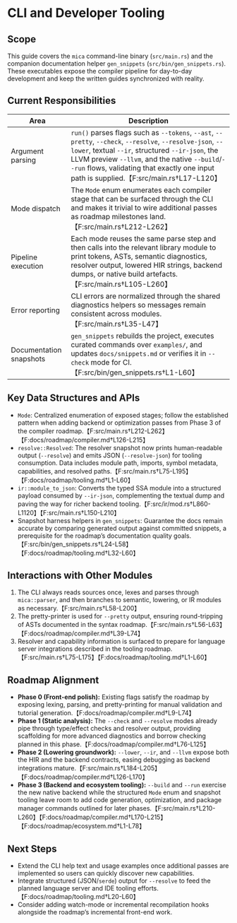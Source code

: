 # CLI and Developer Tooling

## Scope

This guide covers the `mica` command-line binary (`src/main.rs`) and the
companion documentation helper `gen_snippets` (`src/bin/gen_snippets.rs`). These
executables expose the compiler pipeline for day-to-day development and keep the
written guides synchronized with reality.

## Current Responsibilities

| Area | Description |
| --- | --- |
| Argument parsing | `run()` parses flags such as `--tokens`, `--ast`, `--pretty`, `--check`, `--resolve`, `--resolve-json`, `--lower`, textual `--ir`, structured `--ir-json`, the LLVM preview `--llvm`, and the native `--build`/`--run` flows, validating that exactly one input path is supplied.【F:src/main.rs†L17-L120】 |
| Mode dispatch | The `Mode` enum enumerates each compiler stage that can be surfaced through the CLI and makes it trivial to wire additional passes as roadmap milestones land.【F:src/main.rs†L212-L262】 |
| Pipeline execution | Each mode reuses the same parse step and then calls into the relevant library module to print tokens, ASTs, semantic diagnostics, resolver output, lowered HIR strings, backend dumps, or native build artefacts.【F:src/main.rs†L105-L260】 |
| Error reporting | CLI errors are normalized through the shared diagnostics helpers so messages remain consistent across modules.【F:src/main.rs†L35-L47】 |
| Documentation snapshots | `gen_snippets` rebuilds the project, executes curated commands over `examples/`, and updates `docs/snippets.md` or verifies it in `--check` mode for CI.【F:src/bin/gen_snippets.rs†L1-L60】 |

## Key Data Structures and APIs

- `Mode`: Centralized enumeration of exposed stages; follow the established
  pattern when adding backend or optimization passes from Phase 3 of the
  compiler roadmap.【F:src/main.rs†L212-L262】【F:docs/roadmap/compiler.md†L126-L215】
- `resolve::Resolved`: The resolver snapshot now prints human-readable output
  (`--resolve`) and emits JSON (`--resolve-json`) for tooling consumption. Data
  includes module path, imports, symbol metadata, capabilities, and resolved
  paths.【F:src/main.rs†L75-L195】【F:docs/roadmap/tooling.md†L1-L60】
- `ir::module_to_json`: Converts the typed SSA module into a structured payload
  consumed by `--ir-json`, complementing the textual dump and paving the way for
  richer backend tooling.【F:src/ir/mod.rs†L860-L1120】【F:src/main.rs†L150-L210】
- Snapshot harness helpers in `gen_snippets`: Guarantee the docs remain accurate
  by comparing generated output against committed snippets, a prerequisite for
  the roadmap’s documentation quality goals.【F:src/bin/gen_snippets.rs†L24-L58】【F:docs/roadmap/tooling.md†L32-L60】

## Interactions with Other Modules

1. The CLI always reads sources once, lexes and parses through `mica::parser`,
   and then branches to semantic, lowering, or IR modules as necessary.【F:src/main.rs†L58-L200】
2. The pretty-printer is used for `--pretty` output, ensuring round-tripping of
   ASTs documented in the syntax roadmap.【F:src/main.rs†L56-L63】【F:docs/roadmap/compiler.md†L39-L74】
3. Resolver and capability information is surfaced to prepare for language
   server integrations described in the tooling roadmap.【F:src/main.rs†L75-L175】【F:docs/roadmap/tooling.md†L1-L60】

## Roadmap Alignment

- **Phase 0 (Front-end polish):** Existing flags satisfy the roadmap by exposing
  lexing, parsing, and pretty-printing for manual validation and tutorial
  generation.【F:docs/roadmap/compiler.md†L9-L74】
- **Phase 1 (Static analysis):** The `--check` and `--resolve` modes already pipe
  through type/effect checks and resolver output, providing scaffolding for more
  advanced diagnostics and borrow checking planned in this phase.【F:docs/roadmap/compiler.md†L76-L125】
- **Phase 2 (Lowering groundwork):** `--lower`, `--ir`, and `--llvm` expose both the HIR and the backend contracts, easing debugging as backend integrations mature.【F:src/main.rs†L184-L205】【F:docs/roadmap/compiler.md†L126-L170】
- **Phase 3 (Backend and ecosystem tooling):** `--build` and `--run` exercise the new native backend while the structured `Mode` enum and
  snapshot tooling leave room to add code generation, optimization, and package
  manager commands outlined for later phases.【F:src/main.rs†L210-L260】【F:docs/roadmap/compiler.md†L170-L215】【F:docs/roadmap/ecosystem.md†L1-L78】

## Next Steps

- Extend the CLI help text and usage examples once additional passes are
  implemented so users can quickly discover new capabilities.
- Integrate structured (JSON/`serde`) output for `--resolve` to feed the planned
  language server and IDE tooling efforts.【F:docs/roadmap/tooling.md†L20-L60】
- Consider adding watch-mode or incremental recompilation hooks alongside the
  roadmap’s incremental front-end work.
